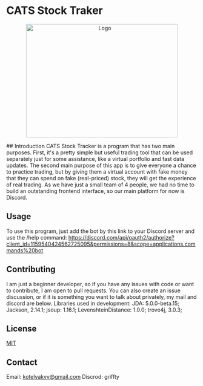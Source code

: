 # CATS Stock Traker
<p align="center">
  <img src="https://i.imgur.com/wblkkIK.png" alt="Logo" width="400" height="300"/>
</p>
## Introduction
CATS Stock Tracker is a program that has two main purposes. First, it's a pretty simple but useful trading tool that can be used separately just for some assistance, like a virtual portfolio and fast data updates. The second main purpose of this app is to give everyone a chance to practice trading, but by giving them a virtual account with fake money that they can spend on fake (real-priced) stock, they will get the experience of real trading. As we have just a small team of 4 people, we had no time to build an outstanding frontend interface, so our main platform for now is Discord.

## Usage
To use this program, just add the bot by this link to your Discord server and use the /help command:
https://discord.com/api/oauth2/authorize?client_id=1159540424562725095&permissions=8&scope=applications.commands%20bot

## Contributing
I am just a beginner developer, so if you have any issues with code or want to contribute, I am open to pull requests. You can also create an issue discussion, or if it is something you want to talk about privately, my mail and discord are below.
Libraries used in development:
JDA: 5.0.0-beta.15;
Jackson, 2.14.1;
jsoup: 1.16.1;
LevenshteinDistance: 1.0.0;
trove4j, 3.0.3;

## License
[MIT](https://choosealicense.com/licenses/mit/)

## Contact
Email: kotelyakvv@gmail.com
Discrod: griffty
